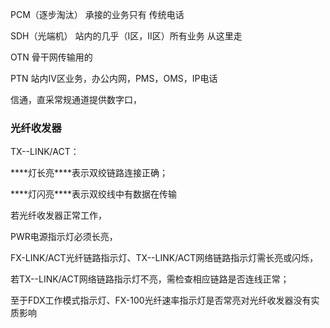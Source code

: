 PCM（逐步淘汰）  承接的业务只有 传统电话

SDH（光端机）  站内的几乎（I区，II区）所有业务 从这里走

OTN  骨干网传输用的

PTN  站内IV区业务，办公内网，PMS，OMS，IP电话

 

信通，直采常规通道提供数字口，



### **光纤收发器**

TX--LINK/ACT：

***\*灯长亮\****表示双绞链路连接正确；

***\*灯闪亮\****表示双绞线中有数据在传输

若光纤收发器正常工作，

PWR电源指示灯必须长亮，

FX-LINK/ACT光纤链路指示灯、TX--LINK/ACT网络链路指示灯需长亮或闪烁，

若TX--LINK/ACT网络链路指示灯不亮，需检查相应链路是否连线正常；

至于FDX工作模式指示灯、FX-100光纤速率指示灯是否常亮对光纤收发器没有实质影响